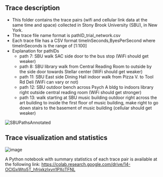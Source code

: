 ## Trace description

* This folder contains the trace pairs (wifi and cellular link data at the same time and space) collected in Stony Brook University (SBU), in New York. 
* The trace file name format is pathID_trial_network.csv
* Each trace file has a CSV format timeInSeconds,ByesPerSecond where timeInSeconds is the range of [1:100]
* Explanation for pathIDs
  * path 7: SBU walk SAC side door to the bus stop (WiFi should get weaker)
  * path 8: SBU library walk from Central Reading Room to outside by the side door towards Stellar center (WiFi should get weaker)
  * path 11: SBU East side Dining Hall indoor walk from Pizza V. to Tool Rd Deli (WiFi can vary or not)
  * path 12: SBU outdoor bench across Psych A bldg to indoors library right outside central reading room (WiFi should get stronger)
  * path 13: walk starting at SBU music building outdoor right across the art building to inside the first floor of music building, make right to go down stairs to the basement of music building (cellular should get weaker)

![SBUPathsAnnotated](https://user-images.githubusercontent.com/2316553/211053414-047d7cc5-26df-4487-837f-bc40b30e6904.png)

## Trace visualization and statistics

![image](https://user-images.githubusercontent.com/2316553/211050968-094fadfd-cad8-472e-b58e-cb1fae98cda1.png)

A Python notebook with summary statistics of each trace pair is available at the following link: https://colab.research.google.com/drive/14-OClGxWto5T_hfrjxkzlxvn1PXcTFNL
